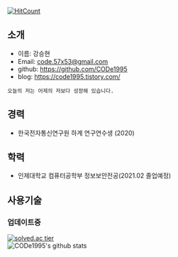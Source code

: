 [![HitCount](http://hits.dwyl.com/CODe1995/CODe1995.svg)](http://hits.dwyl.com/CODe1995/CODe1995)  

## 소개
- 이름: 강승현
- Email: code.57x53@gmail.com
- github: https://github.com/CODe1995
- blog: https://code1995.tistory.com/  
```
오늘의 저는 어제의 저보다 성장해 있습니다.
```

## 경력
- 한국전자통신연구원 하계 연구연수생 (2020)

## 학력
- 인제대학교 컴퓨터공학부 정보보안전공(2021.02 졸업예정)

## 사용기술
### 업데이트중

[![solved.ac tier](http://mazassumnida.wtf/api/generate_badge?boj=code1995)](https://solved.ac/code1995)  
![CODe1995's github stats](https://github-readme-stats.vercel.app/api?username=CODe1995&show_icons=true)
